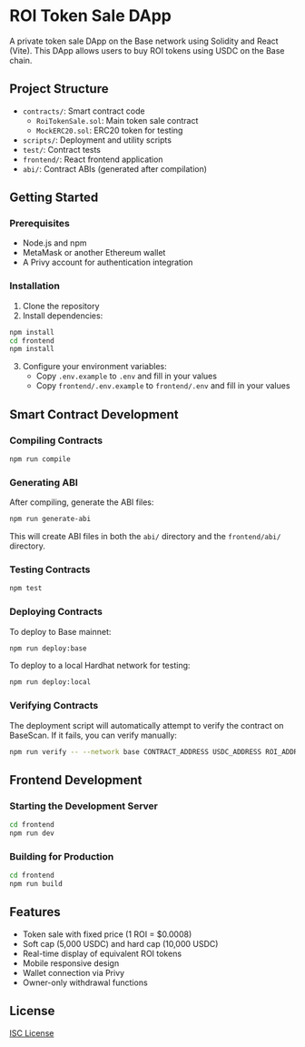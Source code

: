 # ROI Token Sale DApp

A private token sale DApp on the Base network using Solidity and React (Vite). This DApp allows users to buy ROI tokens using USDC on the Base chain.

## Project Structure

- `contracts/`: Smart contract code
  - `RoiTokenSale.sol`: Main token sale contract
  - `MockERC20.sol`: ERC20 token for testing
- `scripts/`: Deployment and utility scripts
- `test/`: Contract tests
- `frontend/`: React frontend application
- `abi/`: Contract ABIs (generated after compilation)

## Getting Started

### Prerequisites

- Node.js and npm
- MetaMask or another Ethereum wallet
- A Privy account for authentication integration

### Installation

1. Clone the repository
2. Install dependencies:

```bash
npm install
cd frontend
npm install
```

3. Configure your environment variables:
   - Copy `.env.example` to `.env` and fill in your values
   - Copy `frontend/.env.example` to `frontend/.env` and fill in your values

## Smart Contract Development

### Compiling Contracts

```bash
npm run compile
```

### Generating ABI

After compiling, generate the ABI files:

```bash
npm run generate-abi
```

This will create ABI files in both the `abi/` directory and the `frontend/abi/` directory.

### Testing Contracts

```bash
npm test
```

### Deploying Contracts

To deploy to Base mainnet:

```bash
npm run deploy:base
```

To deploy to a local Hardhat network for testing:

```bash
npm run deploy:local
```

### Verifying Contracts

The deployment script will automatically attempt to verify the contract on BaseScan. If it fails, you can verify manually:

```bash
npm run verify -- --network base CONTRACT_ADDRESS USDC_ADDRESS ROI_ADDRESS ROI_PER_USDC SOFT_CAP HARD_CAP
```

## Frontend Development

### Starting the Development Server

```bash
cd frontend
npm run dev
```

### Building for Production

```bash
cd frontend
npm run build
```

## Features

- Token sale with fixed price (1 ROI = $0.0008)
- Soft cap (5,000 USDC) and hard cap (10,000 USDC)
- Real-time display of equivalent ROI tokens
- Mobile responsive design
- Wallet connection via Privy
- Owner-only withdrawal functions

## License

[ISC License](LICENSE)
